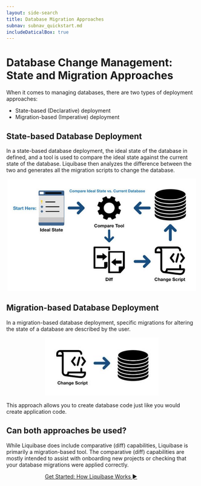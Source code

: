 ```yaml
---
layout: side-search
title: Database Migration Approaches
subnav: subnav_quickstart.md
includeDaticalBox: true
---
```


# Database Change Management: State and Migration Approaches
When it comes to managing databases, there are two types of deployment approaches:
- State-based (Declarative) deployment
- Migration-based (Imperative) deployment

## State-based Database Deployment
In a state-based database deployment, the ideal state of the database in defined, and a tool is used to compare the ideal state against the current state of the database. Liquibase then analyzes the difference between the two and generates all the migration scripts to change the database.

<div align="center">
      <img src="/images/quickstart/state-based-deploy.jpg" width="500px" alt="Diagram of state-based deployment">
</div>

## Migration-based Database Deployment
In a migration-based database deployment, specific migrations for altering the state of a database are described by the user.

<div align="center">
      <img src="/images/quickstart/migration-based-deploy.jpg" alt="Diagram of Migration-based deployment">
</div>

This approach allows you to create database code just like you would create application code.

## Can both approaches be used?
While Liquibase does include comparative (diff) capabilities, Liquibase is primarily a migration-based tool. The comparative (diff) capabilities are mostly intended to assist with onboarding new projects or checking that your database migrations were applied correctly.

<div class="cta-container" style="margin-left: auto; margin-right: auto; width: 300px; height: 50px">
<div class="cta cta--block"><a href="/get_started/how-lb-works.html">Get Started: How Liquibase Works ►</a></div></div>
